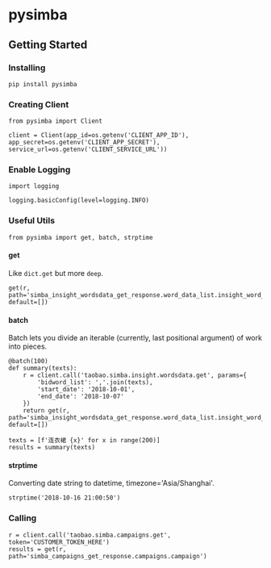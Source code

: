 # pysimba

## Getting Started

### Installing

```
pip install pysimba
```

### Creating Client

```
from pysimba import Client

client = Client(app_id=os.getenv('CLIENT_APP_ID'), app_secret=os.getenv('CLIENT_APP_SECRET'), service_url=os.getenv('CLIENT_SERVICE_URL'))
```

### Enable Logging

```
import logging

logging.basicConfig(level=logging.INFO)
```

### Useful Utils

```
from pysimba import get, batch, strptime
```

#### get

Like ```dict.get``` but more ```deep```.

```
get(r, path='simba_insight_wordsdata_get_response.word_data_list.insight_word_data_d_t_o', default=[])
```

#### batch

Batch lets you divide an iterable (currently, last positional argument) of work into pieces.

```
@batch(100)
def summary(texts):
    r = client.call('taobao.simba.insight.wordsdata.get', params={
        'bidword_list': ','.join(texts),
        'start_date': '2018-10-01',
        'end_date': '2018-10-07'
    })
    return get(r, path='simba_insight_wordsdata_get_response.word_data_list.insight_word_data_d_t_o', default=[])

texts = [f'连衣裙 {x}' for x in range(200)]
results = summary(texts)
```

#### strptime

Converting date string to datetime, timezone='Asia/Shanghai'.

```
strptime('2018-10-16 21:00:50')
```

### Calling

```
r = client.call('taobao.simba.campaigns.get', token='CUSTOMER_TOKEN_HERE')
results = get(r, path='simba_campaigns_get_response.campaigns.campaign')
```
